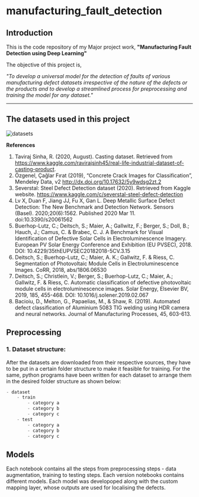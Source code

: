 # manufacturing_fault_detection

## Introduction

This is the code repository of my Major project work, **"Manufacturing Fault Detection using Deep Learning"**

The objective of this project is,

*"To develop a universal model for the detection of faults of various manufacturing defect datasets irrespective of the nature of the defects or the products and to develop a streamlined process for preprocessing and training the model for any dataset."*

---

## The datasets used in this project
 ![datasets](https://user-images.githubusercontent.com/34205126/114338063-ede7d200-9b6f-11eb-97a0-0d53465320fc.png)


**References**

1.	Taviraj Sinha, R. (2020, August). Casting dataset. Retrieved from https://www.kaggle.com/ravirajsinh45/real-life-industrial-dataset-of-casting-product.
2.	Özgenel, Çağlar Fırat (2019), “Concrete Crack Images for Classification”, Mendeley Data, v2 http://dx.doi.org/10.17632/5y9wdsg2zt.2 
3.	Severstal: Steel Defect Detection dataset (2020). Retrieved from Kaggle website. https://www.kaggle.com/c/severstal-steel-defect-detection  
4.	Lv X, Duan F, Jiang JJ, Fu X, Gan L. Deep Metallic Surface Defect Detection: The New Benchmark and Detection Network. Sensors (Basel). 2020;20(6):1562. Published 2020 Mar 11. doi:10.3390/s20061562
5.	Buerhop-Lutz, C.; Deitsch, S.; Maier, A.; Gallwitz, F.; Berger, S.; Doll, B.; Hauch, J.; Camus, C. & Brabec, C. J. A Benchmark for Visual Identification of Defective Solar Cells in Electroluminescence Imagery. European PV Solar Energy Conference and Exhibition (EU PVSEC), 2018. DOI: 10.4229/35thEUPVSEC20182018-5CV.3.15
6.	Deitsch, S.; Buerhop-Lutz, C.; Maier, A. K.; Gallwitz, F. & Riess, C. Segmentation of Photovoltaic Module Cells in Electroluminescence Images. CoRR, 2018, abs/1806.06530
7.	Deitsch, S.; Christlein, V.; Berger, S.; Buerhop-Lutz, C.; Maier, A.; Gallwitz, F. & Riess, C. Automatic classification of defective photovoltaic module cells in electroluminescence images. Solar Energy, Elsevier BV, 2019, 185, 455-468. DOI: 10.1016/j.solener.2019.02.067
8.	Bacioiu, D., Melton, G., Papaelias, M., & Shaw, R. (2019). Automated defect classification of Aluminium 5083 TIG welding using HDR camera and neural networks. Journal of Manufacturing Processes, 45, 603-613.


## Preprocessing

### 1. Dataset structure:

After the datasets are downloaded from their respective sources, they have to be put in a certain folder structure to make it feasible for training. For the same, python programs have been written for each dataset to arrange them in the desired folder structure as shown below:

```python
- dataset
    - train
        - category a
        - category b
        - category c
    - test
        - category a
        - category b
        - category c
```

## Models

Each notebook contains all the steps from preprocessing steps - data augmentation, training to testing steps. Each version notebooks contains different models. Each model was developoped along with the custom mapping layer, whose outputs are used for localising the defects.

